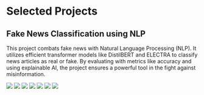 # Selected Projects

## Fake News Classification using NLP

This project combats fake news with Natural Language Processing (NLP). It utilizes efficient transformer models like DistilBERT and ELECTRA to classify news articles as real or fake. By evaluating with metrics like accuracy and using explainable AI, the project ensures a powerful tool in the fight against misinformation.

[![](https://img.shields.io/badge/Python-white?style=flat&logo=python&logoColor=%233776AB&link=python)](#) [![](https://img.shields.io/badge/pandas-white?style=flat&logo=pandas&logoColor=%23150458&link=pandas)](#) [![](https://img.shields.io/badge/scikitlearn-white?style=flat&logo=scikitlearn&logoColor=%23F7931E&link=scikitlearn)](#) [![](https://img.shields.io/badge/pytorch-white?style=flat&logo=pytorch&logoColor=%23EE4C2C&link=pytorch)](#) [![](https://img.shields.io/badge/huggingface-white?style=flat&logo=huggingface&logoColor=%23FFD21E&link=huggingface)](#) [![](https://img.shields.io/badge/jupyter-white?style=flat&logo=jupyter&logoColor=%23F37626&link=jupyter)](#) [![](https://img.shields.io/badge/googlecolab-white?style=flat&logo=googlecolab&logoColor=%23F9AB00&link=googlecolab)](#)
